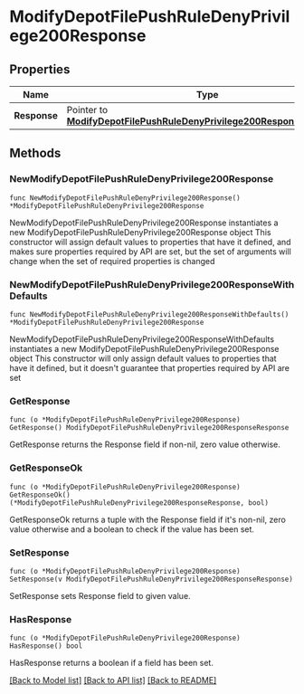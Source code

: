 # ModifyDepotFilePushRuleDenyPrivilege200Response

## Properties

Name | Type | Description | Notes
------------ | ------------- | ------------- | -------------
**Response** | Pointer to [**ModifyDepotFilePushRuleDenyPrivilege200ResponseResponse**](ModifyDepotFilePushRuleDenyPrivilege200ResponseResponse.md) |  | [optional] 

## Methods

### NewModifyDepotFilePushRuleDenyPrivilege200Response

`func NewModifyDepotFilePushRuleDenyPrivilege200Response() *ModifyDepotFilePushRuleDenyPrivilege200Response`

NewModifyDepotFilePushRuleDenyPrivilege200Response instantiates a new ModifyDepotFilePushRuleDenyPrivilege200Response object
This constructor will assign default values to properties that have it defined,
and makes sure properties required by API are set, but the set of arguments
will change when the set of required properties is changed

### NewModifyDepotFilePushRuleDenyPrivilege200ResponseWithDefaults

`func NewModifyDepotFilePushRuleDenyPrivilege200ResponseWithDefaults() *ModifyDepotFilePushRuleDenyPrivilege200Response`

NewModifyDepotFilePushRuleDenyPrivilege200ResponseWithDefaults instantiates a new ModifyDepotFilePushRuleDenyPrivilege200Response object
This constructor will only assign default values to properties that have it defined,
but it doesn't guarantee that properties required by API are set

### GetResponse

`func (o *ModifyDepotFilePushRuleDenyPrivilege200Response) GetResponse() ModifyDepotFilePushRuleDenyPrivilege200ResponseResponse`

GetResponse returns the Response field if non-nil, zero value otherwise.

### GetResponseOk

`func (o *ModifyDepotFilePushRuleDenyPrivilege200Response) GetResponseOk() (*ModifyDepotFilePushRuleDenyPrivilege200ResponseResponse, bool)`

GetResponseOk returns a tuple with the Response field if it's non-nil, zero value otherwise
and a boolean to check if the value has been set.

### SetResponse

`func (o *ModifyDepotFilePushRuleDenyPrivilege200Response) SetResponse(v ModifyDepotFilePushRuleDenyPrivilege200ResponseResponse)`

SetResponse sets Response field to given value.

### HasResponse

`func (o *ModifyDepotFilePushRuleDenyPrivilege200Response) HasResponse() bool`

HasResponse returns a boolean if a field has been set.


[[Back to Model list]](../README.md#documentation-for-models) [[Back to API list]](../README.md#documentation-for-api-endpoints) [[Back to README]](../README.md)


